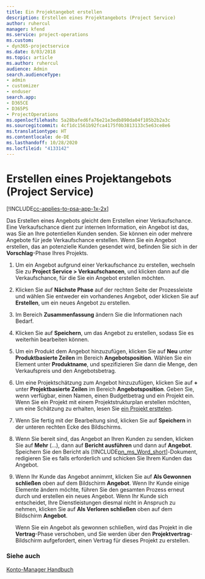 ```yaml
---
title: Ein Projektangebot erstellen
description: Erstellen eines Projektangebots (Project Service)
author: ruhercul
manager: kfend
ms.service: project-operations
ms.custom:
- dyn365-projectservice
ms.date: 8/03/2018
ms.topic: article
ms.author: ruhercul
audience: Admin
search.audienceType:
- admin
- customizer
- enduser
search.app:
- D365CE
- D365PS
- ProjectOperations
ms.openlocfilehash: 5a28bafed6fa76e21e3edb890da04f105b2b2a3c
ms.sourcegitcommit: 4cf1dc1561b92fca4175f0b3813133c5e63ce8e6
ms.translationtype: HT
ms.contentlocale: de-DE
ms.lasthandoff: 10/28/2020
ms.locfileid: "4133142"
---
```

# <a name="create-a-project-quote-project-service"></a>Erstellen eines Projektangebots (Project Service)

[!INCLUDE[cc-applies-to-psa-app-1x-2x](../includes/cc-applies-to-psa-app-1x-2x.md)]

Das Erstellen eines Angebots gleicht dem Erstellen einer Verkaufschance. Eine Verkaufschance dient zur internen Information, ein Angebot ist das, was Sie an Ihre potentiellen Kunden senden. Sie können ein oder mehrere Angebote für jede Verkaufschance erstellen. Wenn Sie ein Angebot erstellen, das an potenzielle Kunden gesendet wird, befinden Sie sich in der **Vorschlag**-Phase Ihres Projekts.  
  
1. Um ein Angebot aufgrund einer Verkaufschance zu erstellen, wechseln Sie zu **Project Service > Verkaufschancen**, und klicken dann auf die Verkaufschance, für die Sie ein Angebot erstellen möchten.  
  
2. Klicken Sie auf **Nächste Phase** auf der rechten Seite der Prozessleiste und wählen Sie entweder ein vorhandenes Angebot, oder klicken Sie auf **Erstellen**, um ein neues Angebot zu erstellen.  
  
3. Im Bereich **Zusammenfassung** ändern Sie die Informationen nach Bedarf.  
  
4. Klicken Sie auf **Speichern**, um das Angebot zu erstellen, sodass Sie es weiterhin bearbeiten können.  
  
5. Um ein Produkt dem Angebot hinzuzufügen, klicken Sie auf **Neu** unter **Produktbasierte Zeilen** im Bereich **Angebotsposition**. Wählen Sie ein Element unter **Produktname**, und spezifizieren Sie dann die Menge, den Verkaufspreis und den Angebotsbetrag.  
  
6. Um eine Projektschätzung zum Angebot hinzuzufügen, klicken Sie auf **+** unter **Projektbasierte Zeilen** im Bereich **Angebotsposition**. Geben Sie, wenn verfügbar, einen Namen, einen Budgetbetrag und ein Projekt ein. Wenn Sie ein Projekt mit einem Projektstrukturplan erstellen möchten, um eine Schätzung zu erhalten, lesen Sie [ein Projekt ersttelen](../psa/create-project.md).  
  
7. Wenn Sie fertig mit der Bearbeitung sind, klicken Sie auf **Speichern** in der unteren rechten Ecke des Bildschirms.  
  
8. Wenn Sie bereit sind, das Angebot an Ihren Kunden zu senden, klicken Sie auf **Mehr** (…), dann auf **Bericht ausführen** und dann auf **Angebot**. Speichern Sie den Bericht als [!INCLUDE[pn_ms_Word_short](../includes/pn-ms-word-short.md)]-Dokument, redigieren Sie es falls erforderlich und schicken Sie Ihrem Kunden das Angebot.  
  
9. Wenn Ihr Kunde das Angebot annimmt, klicken Sie auf **Als Gewonnen schließen** oben auf dem Bildschirm **Angebot**. Wenn Ihr Kunde einige Elemente ändern möchte, führen Sie den gesamten Prozess erneut durch und erstellen ein neues Angebot. Wenn Ihr Kunde sich entscheidet, Ihre Dienstleistungen diesmal nicht in Anspruch zu nehmen, klicken Sie auf **Als Verloren schließen** oben auf dem Bildschirm **Angebot**.  
  
   Wenn Sie ein Angebot als gewonnen schließen, wird das Projekt in die **Vertrag**-Phase verschoben, und Sie werden über den **Projektvertrag**-Bildschirm aufgefordert, einen Vertrag für dieses Projekt zu erstellen.  
  
### <a name="see-also"></a>Siehe auch  
 [Konto-Manager Handbuch](../psa/account-manager-guide.md)
